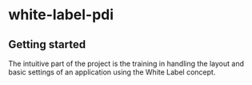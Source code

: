 # white-label-pdi

## Getting started
The intuitive part of the project is the training in handling the layout and basic settings of an application using the White Label concept.

